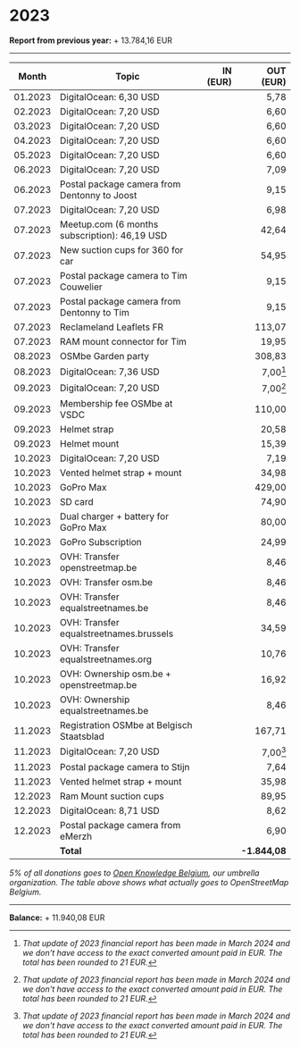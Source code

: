 # 2023

**Report from previous year:** + 13.784,16 EUR

---

| Month   | Topic                                               | IN (EUR)      | OUT (EUR)     |
| ------- | --------------------------------------------------- | ------------: | ------------: |
| 01.2023 | DigitalOcean: 6,30 USD                              |               |          5,78 |
| 02.2023 | DigitalOcean: 7,20 USD                              |               |          6,60 |
| 03.2023 | DigitalOcean: 7,20 USD                              |               |          6,60 |
| 04.2023 | DigitalOcean: 7,20 USD                              |               |          6,60 |
| 05.2023 | DigitalOcean: 7,20 USD                              |               |          6,60 |
| 06.2023 | DigitalOcean: 7,20 USD                              |               |          7,09 |
| 06.2023 | Postal package camera from Dentonny to Joost        |               |          9,15 |
| 07.2023 | DigitalOcean: 7,20 USD                              |               |          6,98 |
| 07.2023 | Meetup.com (6 months subscription): 46,19 USD       |               |         42,64 |
| 07.2023 | New suction cups for 360 for car                    |               |         54,95 |
| 07.2023 | Postal package camera to Tim Couwelier              |               |          9,15 |
| 07.2023 | Postal package camera from Dentonny to Tim          |               |          9,15 |
| 07.2023 | Reclameland Leaflets FR                             |               |        113,07 |
| 07.2023 | RAM mount connector for Tim                         |               |         19,95 |
| 08.2023 | OSMbe Garden party                                  |               |        308,83 |
| 08.2023 | DigitalOcean: 7,36 USD                              |               |      7,00[^1] |
| 09.2023 | DigitalOcean: 7,20 USD                              |               |      7,00[^1] |
| 09.2023 | Membership fee OSMbe at VSDC                        |               |        110,00 |
| 09.2023 | Helmet strap                                        |               |         20,58 |
| 09.2023 | Helmet mount                                        |               |         15,39 |
| 10.2023 | DigitalOcean: 7,20 USD                              |               |          7,19 |
| 10.2023 | Vented helmet strap + mount                         |               |         34,98 |
| 10.2023 | GoPro Max                                           |               |        429,00 |
| 10.2023 | SD card                                             |               |         74,90 |
| 10.2023 | Dual charger + battery for GoPro Max                |               |         80,00 |
| 10.2023 | GoPro Subscription                                  |               |         24,99 |
| 10.2023 | OVH: Transfer openstreetmap.be                      |               |          8,46 |
| 10.2023 | OVH: Transfer osm.be                                |               |          8,46 |
| 10.2023 | OVH: Transfer equalstreetnames.be                   |               |          8,46 |
| 10.2023 | OVH: Transfer equalstreetnames.brussels             |               |         34,59 |
| 10.2023 | OVH: Transfer equalstreetnames.org                  |               |         10,76 |
| 10.2023 | OVH: Ownership osm.be + openstreetmap.be            |               |         16,92 |
| 10.2023 | OVH: Ownership equalstreetnames.be                  |               |          8,46 |
| 11.2023 | Registration OSMbe at Belgisch Staatsblad           |               |        167,71 |
| 11.2023 | DigitalOcean: 7,20 USD                              |               |      7,00[^1] |
| 11.2023 | Postal package camera to Stijn                      |               |          7,64 |
| 11.2023 | Vented helmet strap + mount                         |               |         35,98 |
| 12.2023 | Ram Mount suction cups                              |               |         89,95 |
| 12.2023 | DigitalOcean: 8,71 USD                              |               |          8,62 |
| 12.2023 | Postal package camera from eMerzh                   |               |          6,90 |
|         | **Total**                                           |               | **-1.844,08** |

_5% of all donations goes to [Open Knowledge Belgium](https://openknowledge.be/), our umbrella organization.
The table above shows what actually goes to OpenStreetMap Belgium._

---

**Balance:** + 11.940,08 EUR

[^1]: *That update of 2023 financial report has been made in March 2024 and we don't have access to the exact converted amount paid in EUR. The total has been rounded to 21 EUR.*
